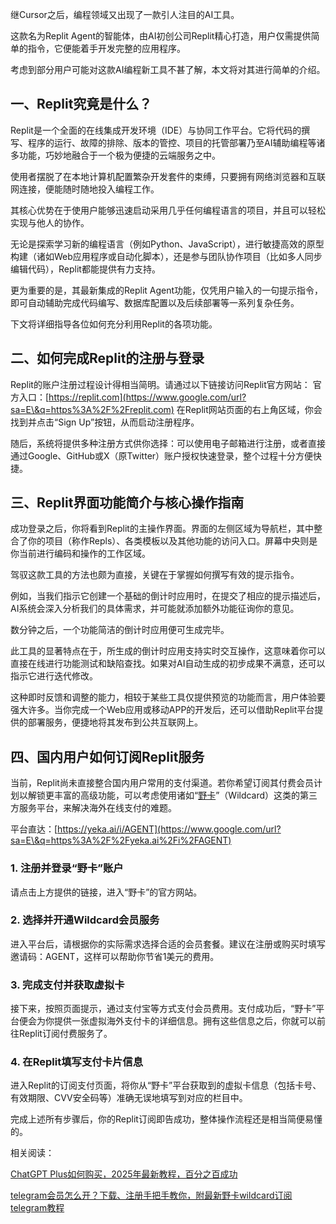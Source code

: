 


继Cursor之后，编程领域又出现了一款引人注目的AI工具。

这款名为Replit Agent的智能体，由AI初创公司Replit精心打造，用户仅需提供简单的指令，它便能着手开发完整的应用程序。

考虑到部分用户可能对这款AI编程新工具不甚了解，本文将对其进行简单的介绍。



## 一、Replit究竟是什么？

Replit是一个全面的在线集成开发环境（IDE）与协同工作平台。它将代码的撰写、程序的运行、故障的排除、版本的管控、项目的托管部署乃至AI辅助编程等诸多功能，巧妙地融合于一个极为便捷的云端服务之中。



使用者摆脱了在本地计算机配置繁杂开发套件的束缚，只要拥有网络浏览器和互联网连接，便能随时随地投入编程工作。



其核心优势在于使用户能够迅速启动采用几乎任何编程语言的项目，并且可以轻松实现与他人的协作。



无论是探索学习新的编程语言（例如Python、JavaScript），进行敏捷高效的原型构建（诸如Web应用程序或自动化脚本），还是参与团队协作项目（比如多人同步编辑代码），Replit都能提供有力支持。



更为重要的是，其最新集成的Replit Agent功能，仅凭用户输入的一句提示指令，即可自动辅助完成代码编写、数据库配置以及后续部署等一系列复杂任务。



下文将详细指导各位如何充分利用Replit的各项功能。



## 二、如何完成Replit的注册与登录


Replit的账户注册过程设计得相当简明。请通过以下链接访问Replit官方网站：
官方入口：[https://replit.com](https://www.google.com/url?sa=E\&q=https%3A%2F%2Freplit.com)
在Replit网站页面的右上角区域，你会找到并点击“Sign Up”按钮，从而启动注册程序。


随后，系统将提供多种注册方式供你选择：可以使用电子邮箱进行注册，或者直接通过Google、GitHub或X（原Twitter）账户授权快速登录，整个过程十分方便快捷。



## 三、Replit界面功能简介与核心操作指南



成功登录之后，你将看到Replit的主操作界面。界面的左侧区域为导航栏，其中整合了你的项目（称作Repls）、各类模板以及其他功能的访问入口。屏幕中央则是你当前进行编码和操作的工作区域。



驾驭这款工具的方法也颇为直接，关键在于掌握如何撰写有效的提示指令。



例如，当我们指示它创建一个基础的倒计时应用时，在提交了相应的提示描述后，AI系统会深入分析我们的具体需求，并可能就添加额外功能征询你的意见。



数分钟之后，一个功能简洁的倒计时应用便可生成完毕。



此工具的显著特点在于，所生成的倒计时应用支持实时交互操作，这意味着你可以直接在线进行功能测试和缺陷查找。如果对AI自动生成的初步成果不满意，还可以指示它进行迭代修改。



这种即时反馈和调整的能力，相较于某些工具仅提供预览的功能而言，用户体验要强大许多。当你完成一个Web应用或移动APP的开发后，还可以借助Replit平台提供的部署服务，便捷地将其发布到公共互联网上。



## 四、国内用户如何订阅Replit服务


当前，Replit尚未直接整合国内用户常用的支付渠道。若你希望订阅其付费会员计划以解锁更丰富的高级功能，可以考虑使用诸如“[野卡](https://www.fengshengyusheng.cn/%e6%9c%80%e6%96%b0%e9%87%8e%e5%8d%a1wildcard%e4%bd%bf%e7%94%a8%e6%8c%87%e5%8d%97%ef%bc%9a%e8%b6%85%e5%85%a8%e9%9d%a2%e4%bb%8b%e7%bb%8d/)”（Wildcard）这类的第三方服务平台，来解决海外在线支付的难题。


平台直达：[https://yeka.ai/i/AGENT](https://www.google.com/url?sa=E\&q=https%3A%2F%2Fyeka.ai%2Fi%2FAGENT)



### 1. 注册并登录“野卡”账户


请点击上方提供的链接，进入“野卡”的官方网站。


### 2. 选择并开通Wildcard会员服务


进入平台后，请根据你的实际需求选择合适的会员套餐。建议在注册或购买时填写邀请码：AGENT，这样可以帮助你节省1美元的费用。


### 3. 完成支付并获取虚拟卡


接下来，按照页面提示，通过支付宝等方式支付会员费用。支付成功后，“野卡”平台便会为你提供一张虚拟海外支付卡的详细信息。拥有这些信息之后，你就可以前往Replit订阅付费服务了。


### 4. 在Replit填写支付卡片信息


进入Replit的订阅支付页面，将你从“野卡”平台获取到的虚拟卡信息（包括卡号、有效期限、CVV安全码等）准确无误地填写到对应的栏目中。

完成上述所有步骤后，你的Replit订阅即告成功，整体操作流程还是相当简便易懂的。



相关阅读：


[ChatGPT Plus如何购买，2025年最新教程，百分之百成功](https://yeka-card.github.io/2025/05/14/ChatGPT%20Plus%E5%A6%82%E4%BD%95%E8%B4%AD%E4%B9%B0%EF%BC%8C2025%E5%B9%B4%E6%9C%80%E6%96%B0%E6%95%99%E7%A8%8B%EF%BC%8C%E7%99%BE%E5%88%86%E4%B9%8B%E7%99%BE%E6%88%90%E5%8A%9F/)

[telegram会员怎么开？下载、注册手把手教你，附最新野卡wildcard订阅telegram教程](https://yeka-card.github.io/2025/05/13/telegram%E4%BC%9A%E5%91%98%E6%80%8E%E4%B9%88%E5%BC%80%EF%BC%9F%E4%B8%8B%E8%BD%BD%E3%80%81%E6%B3%A8%E5%86%8C%E6%89%8B%E6%8A%8A%E6%89%8B%E6%95%99%E4%BD%A0%EF%BC%8C%E9%99%84%E6%9C%80%E6%96%B0%E9%87%8E%E5%8D%A1wildcard%E8%AE%A2%E9%98%85telegram%E6%95%99%E7%A8%8B/)
